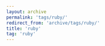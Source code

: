 ```yaml
---
layout: archive
permalink: 'tags/ruby/'
redirect_from: 'archive/tags/ruby/'
title: 'ruby'
tag: 'ruby'
---
```

